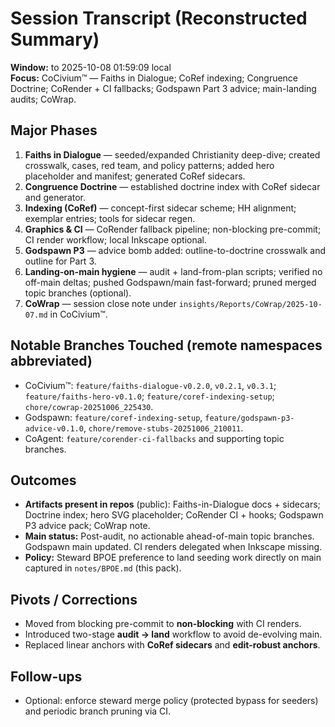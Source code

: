 # Session Transcript (Reconstructed Summary)

**Window:** to 2025-10-08 01:59:09 local  
**Focus:** CoCivium™ — Faiths in Dialogue; CoRef indexing; Congruence Doctrine; CoRender + CI fallbacks; Godspawn Part 3 advice; main-landing audits; CoWrap.

## Major Phases
1. **Faiths in Dialogue** — seeded/expanded Christianity deep-dive; created crosswalk, cases, red team, and policy patterns; added hero placeholder and manifest; generated CoRef sidecars.
2. **Congruence Doctrine** — established doctrine index with CoRef sidecar and generator.
3. **Indexing (CoRef)** — concept-first sidecar scheme; HH alignment; exemplar entries; tools for sidecar regen.
4. **Graphics & CI** — CoRender fallback pipeline; non-blocking pre-commit; CI render workflow; local Inkscape optional.
5. **Godspawn P3** — advice bomb added: outline-to-doctrine crosswalk and outline for Part 3.
6. **Landing-on-main hygiene** — audit + land-from-plan scripts; verified no off-main deltas; pushed Godspawn/main fast-forward; pruned merged topic branches (optional).
7. **CoWrap** — session close note under `insights/Reports/CoWrap/2025-10-07.md` in CoCivium™.

## Notable Branches Touched (remote namespaces abbreviated)
- CoCivium™: `feature/faiths-dialogue-v0.2.0`, `v0.2.1`, `v0.3.1`; `feature/faiths-hero-v0.1.0`; `feature/coref-indexing-setup`; `chore/cowrap-20251006_225430`.
- Godspawn: `feature/coref-indexing-setup`, `feature/godspawn-p3-advice-v0.1.0`, `chore/remove-stubs-20251006_210011`.
- CoAgent: `feature/corender-ci-fallbacks` and supporting topic branches.

## Outcomes
- **Artifacts present in repos** (public): Faiths-in-Dialogue docs + sidecars; Doctrine index; hero SVG placeholder; CoRender CI + hooks; Godspawn P3 advice pack; CoWrap note.
- **Main status:** Post-audit, no actionable ahead-of-main topic branches. Godspawn main updated. CI renders delegated when Inkscape missing.
- **Policy:** Steward BPOE preference to land seeding work directly on main captured in `notes/BPOE.md` (this pack).

## Pivots / Corrections
- Moved from blocking pre-commit to **non-blocking** with CI renders.
- Introduced two-stage **audit → land** workflow to avoid de-evolving main.
- Replaced linear anchors with **CoRef sidecars** and **edit-robust anchors**.

## Follow-ups
- Optional: enforce steward merge policy (protected bypass for seeders) and periodic branch pruning via CI.
